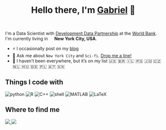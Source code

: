 <h1 align="center">
  Hello there, I'm <a href="https://g4brielvs.me" target="_blank">Gabriel</a> 👋
</h1>
<br>

I'm a Data Scientist with [Development Data Partnership](https://datapartnership.org) at the [World Bank](https://worldbank.org). I'm currently living in  <img src="https://image.flaticon.com/icons/svg/197/197484.svg" width="13"/> <b>New York City, USA</b>.</p>

- ⚡  I occasionally post on my [blog](https://g4brielvs.me)
- 💬  Ask me about `New York City` and `Sci-fi`. [Drop me a line!](https://github.com/g4brielvs/g4brielvs/discussions)
- 🚀 I haven’t been everywhere, but it’s on my list 🇺🇸 🇧🇷 🇮🇱 🇵🇸 🇯🇴 🇨🇿 🇳🇱 🇭🇺 🇩🇪 🇵🇱 🇦🇹 🇸🇰 

## Things I code with

<img alt="python" src="https://img.shields.io/badge/-python-3776AB?style=flat-square&logo=Python&logoColor=white">
<img alt="R" src="https://img.shields.io/badge/-R-276DC3?style=flat-square&logo=R&logoColor=white">
<img alt="C++" src="https://img.shields.io/badge/-C%2B%2B-00599C?style=flat-square&logo=C%2B%2B&logoColor=white">
<img alt="shell" src="https://img.shields.io/badge/-shell-5391FE?style=flat-square&logo=PowerShell&logoColor=white">
<img alt="MATLAB" src="https://img.shields.io/badge/-MATLAB-0076A8?style=flat-square&logo=Mathworks&logoColor=white">
<img alt="LaTeX" src="https://img.shields.io/badge/-LaTeX-008080?style=flat-square&logo=LaTeX&logoColor=white">

## Where to find me

<a href="https://twitter.com/g4brielvs" target="_blank"><img src="https://img.shields.io/badge/-g4brielvs-1ca0f1?style=flat&labelColor=1ca0f1&logo=twitter&logoColor=white&link=https://twitter.com/g4brielvs">
</a>
<a href="https://www.linkedin.com/in/g4brielvs" target="_blank"><img src="https://img.shields.io/badge/-g4brielvs-blue?style=flat&logo=Linkedin&logoColor=white&link=https://www.linkedin.com/in/g4brielvs/">
</a>